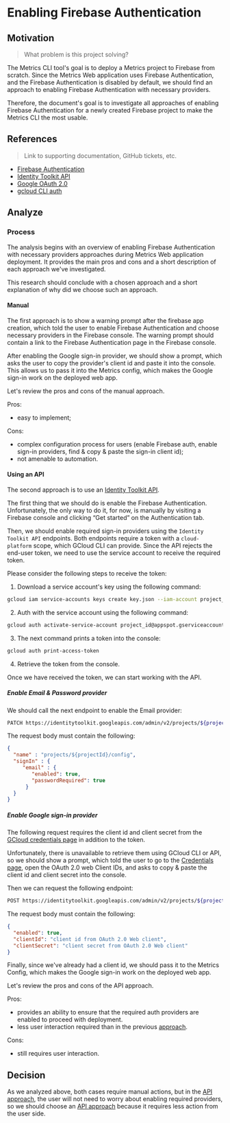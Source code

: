 # Enabling Firebase Authentication

## Motivation
> What problem is this project solving?

The Metrics CLI tool's goal is to deploy a Metrics project to Firebase from scratch. Since the Metrics Web application uses Firebase Authentication, and the Firebase Authentication is disabled by default, we should find an approach to enabling Firebase Authentication with necessary providers.

Therefore, the document's goal is to investigate all approaches of enabling Firebase Authentication for a newly created Firebase project to make the Metrics CLI the most usable.

## References

> Link to supporting documentation, GitHub tickets, etc.

- [Firebase Authentication](https://firebase.google.com/docs/auth)
- [Identity Toolkit API](https://cloud.google.com/identity-platform/docs/reference/rest)
- [Google OAuth 2.0](https://developers.google.com/identity/protocols/oauth2)
- [gcloud CLI auth](https://cloud.google.com/sdk/gcloud/reference/auth)

## Analyze

### Process

The analysis begins with an overview of enabling Firebase Authentication with necessary providers approaches during Metrics Web application deployment.
It provides the main pros and cons and a short description of each approach we've investigated.

This research should conclude with a chosen approach and a short explanation of why did we choose such an approach.

#### Manual

The first approach is to show a warning prompt after the firebase app creation, which told the user to enable Firebase Authentication and choose necessary providers in the Firebase console. The warning prompt should contain a link to the Firebase Authentication page in the Firebase console.

After enabling the Google sign-in provider, we should show a prompt, which asks the user to copy the provider's client id and paste it into the console. This allows us to pass it into the Metrics config, which makes the Google sign-in work on the deployed web app.

Let's review the pros and cons of the manual approach.

Pros:

- easy to implement;
  
Cons:

- complex configuration process for users (enable Firebase auth, enable sign-in providers, find & copy & paste the sign-in client id);
- not amenable to automation.

#### Using an API

The second approach is to use an [Identity Toolkit API](https://cloud.google.com/identity-platform/docs/reference/rest).

The first thing that we should do is enable the Firebase Authentication.
Unfortunately, the only way to do it, for now, is manually by visiting a Firebase console and clicking “Get started” on the Authentication tab.

Then, we should enable required sign-in providers using the `Identity Toolkit API` endpoints.
Both endpoints require a token with a `cloud-platform` scope, which GCloud CLI can provide. Since the API rejects the end-user token, we need to use the service account to receive the required token.

Please consider the following steps to receive the token:

1. Download a service account's key using the following command:

```bash
gcloud iam service-accounts keys create key.json --iam-account project_id@appspot.gserviceaccount.com
```

2. Auth with the service account using the following command:

```bash
gcloud auth activate-service-account project_id@appspot.gserviceaccount.com --key-file=key.json
```

3. The next command prints a token into the console:

```bash
gcloud auth print-access-token
```

4. Retrieve the token from the console.

Once we have received the token, we can start working with the API.

##### Enable Email & Password provider

We should call the next endpoint to enable the Email provider:

```bash
PATCH https://identitytoolkit.googleapis.com/admin/v2/projects/${projectId}/config
```

The request body must contain the following:

```json
{
  "name" : "projects/${projectId}/config",
  "signIn" : {
     "email" : {
        "enabled": true,
        "passwordRequired": true
      }
  }
}
```

##### Enable Google sign-in provider

The following request requires the client id and client secret from the [GCloud credentials page](https://console.cloud.google.com/apis/credentials) in addition to the token.

Unfortunately, there is unavailable to retrieve them using  GCloud CLI or API, so we should show a prompt, which told the user to go to the [Credentials page](https://console.cloud.google.com/apis/credentials), open the OAuth 2.0 web Client IDs, and asks to copy & paste the client id and client secret into the console.

Then we can request the following endpoint:

```bash
POST https://identitytoolkit.googleapis.com/admin/v2/projects/${projectId}/defaultSupportedIdpConfigs/google.com
```
The request body must contain the following:

```json
{
  "enabled": true,
  "clientId": "client id from OAuth 2.0 Web client",
  "clientSecret": "client secret from OAuth 2.0 Web client"
}
```

Finally, since we've already had a client id, we should pass it to the Metrics Config, which makes the Google sign-in work on the deployed web app.

Let's review the pros and cons of the API approach.

Pros:

- provides an ability to ensure that the required auth providers are enabled to proceed with deployment.
- less user interaction required than in the previous [approach](#manual).

Cons:

- still requires user interaction.

## Decision

As we analyzed above, both cases require manual actions, but in the [API approach](#using-an-api), the user will not need to worry about enabling required providers, so we should choose an [API approach](#using-an-api) because it requires less action from the user side.
